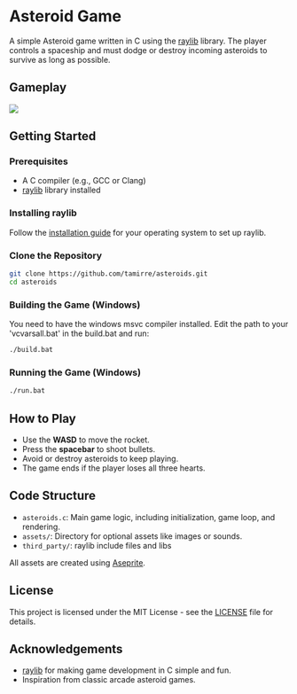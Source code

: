 # Asteroid Game

A simple Asteroid game written in C using the [raylib](https://www.raylib.com/) library. The player controls a spaceship and must dodge or destroy incoming asteroids to survive as long as possible.

## Gameplay

![](assets/asteroids.gif)

## Getting Started

### Prerequisites

- A C compiler (e.g., GCC or Clang)
- [raylib](https://www.raylib.com/) library installed

### Installing raylib

Follow the [installation guide](https://github.com/raysan5/raylib#installation) for your operating system to set up raylib.

### Clone the Repository

```bash
git clone https://github.com/tamirre/asteroids.git
cd asteroids
```
### Building the Game (Windows)
You need to have the windows msvc compiler installed. Edit the path to your 'vcvarsall.bat' in the build.bat and run:
```bash
./build.bat
```
### Running the Game (Windows)
```bash
./run.bat
```
<!-- ## Building the Game -->

<!-- ### On Linux/MacOS

1. Compile the source code:
   ```bash
   gcc -o asteroid_game asteroid_game.c -lraylib -lm -ldl -pthread
   ```
2. Run the game:
   ```bash
   ./asteroid_game
   ```

### On Windows

1. Open a terminal and navigate to the project directory.
2. Compile the source code:
   ```bash
   gcc -o asteroid_game asteroid_game.c -lraylib
   ```
3. Run the game:
   ```bash
   asteroid_game.exe
   ``` -->

## How to Play

- Use the **WASD** to move the rocket.
- Press the **spacebar** to shoot bullets.
- Avoid or destroy asteroids to keep playing.
- The game ends if the player loses all three hearts.

## Code Structure

- `asteroids.c`: Main game logic, including initialization, game loop, and rendering.
- `assets/`: Directory for optional assets like images or sounds.
- `third_party/`: raylib include files and libs

All assets are created using [Aseprite](https://www.aseprite.org/).

## License

This project is licensed under the MIT License - see the [LICENSE](LICENSE.md) file for details.

## Acknowledgements

- [raylib](https://www.raylib.com/) for making game development in C simple and fun.
- Inspiration from classic arcade asteroid games.
